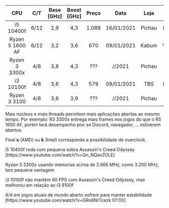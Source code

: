 | CPU | C/T | Base [GHz] | Boost [GHz] | Preço | Data | Loja | Código | Pré-Covid | Data
|   :---:   |   :---:   |   :---:   |   :---:   |   :---:   |   :---:   |   :---:   |   :---:   |   :---:   |   :---:   |
| i5 10400f |  6/12 | 2,9 | 4,3 | 1.089 | 16/01/2021 | Pichau | BX8070110400F | - |  - |
| Ryzen 5 1600 AF | 6/12 | 3,2 | 3,6 | 670 | 09/01/2021 | Kabum | YD1600BBAFBOX | 500 | 29/03/2020 |
| Ryzen 3 3300x | 4/8 | 3,8 | 4,3 | ??? | //2021 | Pichau | 100-100000159BOX |
| i3 10100f | 4/8 | 3,6 | 4,3 | 579 | 09/01/2021 | TBS | BX8070110100F |
| Ryzen 3 3100 | 4/8 | 3,6 | 3,9 | ??? | //2021 | Pichau | 100-100000284BOX |

<p>Mais núcleos e mais threads permitem mais aplicações abertas ao mesmo tempo. Por exemplo: R3 3300x entrega mais frames nos jogos do que o R5 1600 AF, porém terá desempenho pior se Discord, navegador, ... estiverem abertos.</p>
<p>Final <b>x</b> (AMD) ou <b>k</b> (Intel) corresponde a possibilidade de overclock.</p>
<p>i5 10400f roda com pequena sobra Assassin's Creed Odyssey [https://www.youtube.com/watch?v=Qn_NQavZOLE]</p>
<p>Ryzen 3 3300x usando memórias acima de 2.666 MHz, como 3.200 MHz, tem pequena vantagem</p>
<p>i3 10100f não mantém 60 FPS com Assassin's Creed Odyssey, mas melhorou em relação ao i3 9100f</p>
<p>4/4 em jogos atuais de mundo aberto sofrem para manter estabilidade [https://www.youtube.com/watch?v=GRn6NrTcezk 07:00]</p>

